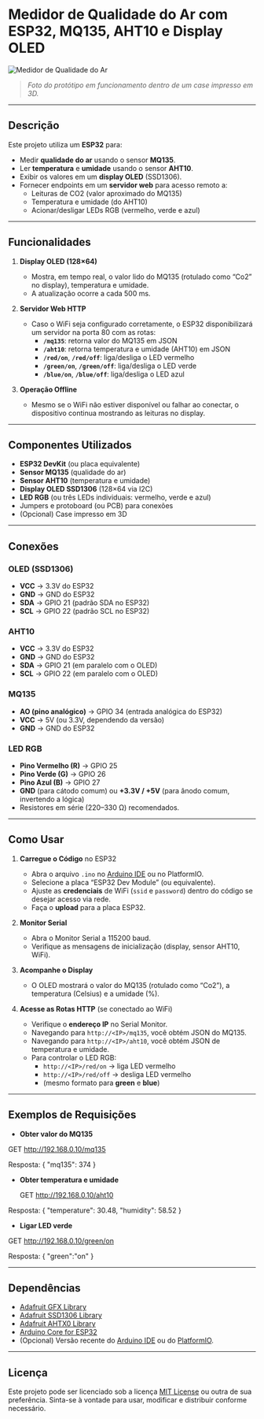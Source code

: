 # Medidor de Qualidade do Ar com ESP32, MQ135, AHT10 e Display OLED

![Medidor de Qualidade do Ar](./Imagem_mini_vbox_protótipo.jpeg)

> *Foto do protótipo em funcionamento dentro de um case impresso em 3D.*

---

## Descrição

Este projeto utiliza um **ESP32** para:
- Medir **qualidade do ar** usando o sensor **MQ135**.
- Ler **temperatura** e **umidade** usando o sensor **AHT10**.
- Exibir os valores em um **display OLED** (SSD1306).
- Fornecer endpoints em um **servidor web** para acesso remoto a:
  - Leituras de CO2 (valor aproximado do MQ135)  
  - Temperatura e umidade (do AHT10)  
  - Acionar/desligar LEDs RGB (vermelho, verde e azul)

---

## Funcionalidades

1. **Display OLED (128×64)**  
   - Mostra, em tempo real, o valor lido do MQ135 (rotulado como “Co2” no display), temperatura e umidade.
   - A atualização ocorre a cada 500 ms.

2. **Servidor Web HTTP**  
   - Caso o WiFi seja configurado corretamente, o ESP32 disponibilizará um servidor na porta 80 com as rotas:
     - **`/mq135`**: retorna valor do MQ135 em JSON  
     - **`/aht10`**: retorna temperatura e umidade (AHT10) em JSON  
     - **`/red/on`**, **`/red/off`**: liga/desliga o LED vermelho  
     - **`/green/on`**, **`/green/off`**: liga/desliga o LED verde  
     - **`/blue/on`**, **`/blue/off`**: liga/desliga o LED azul

3. **Operação Offline**  
   - Mesmo se o WiFi não estiver disponível ou falhar ao conectar, o dispositivo continua mostrando as leituras no display.

---

## Componentes Utilizados

- **ESP32 DevKit** (ou placa equivalente)
- **Sensor MQ135** (qualidade do ar)
- **Sensor AHT10** (temperatura e umidade)
- **Display OLED SSD1306** (128×64 via I2C)
- **LED RGB** (ou três LEDs individuais: vermelho, verde e azul)
- Jumpers e protoboard (ou PCB) para conexões
- (Opcional) Case impresso em 3D

---

## Conexões

### OLED (SSD1306)
- **VCC** → 3.3V do ESP32  
- **GND** → GND do ESP32  
- **SDA** → GPIO 21 (padrão SDA no ESP32)  
- **SCL** → GPIO 22 (padrão SCL no ESP32)

### AHT10
- **VCC** → 3.3V do ESP32  
- **GND** → GND do ESP32  
- **SDA** → GPIO 21 (em paralelo com o OLED)  
- **SCL** → GPIO 22 (em paralelo com o OLED)

### MQ135
- **AO (pino analógico)** → GPIO 34 (entrada analógica do ESP32)  
- **VCC** → 5V (ou 3.3V, dependendo da versão)  
- **GND** → GND do ESP32

### LED RGB
- **Pino Vermelho (R)** → GPIO 25  
- **Pino Verde (G)** → GPIO 26  
- **Pino Azul (B)** → GPIO 27  
- **GND** (para cátodo comum) ou **+3.3V / +5V** (para ânodo comum, invertendo a lógica)  
- Resistores em série (220–330 Ω) recomendados.

---

## Como Usar

1. **Carregue o Código** no ESP32
   - Abra o arquivo `.ino` no [Arduino IDE](https://www.arduino.cc/en/software) ou no PlatformIO.
   - Selecione a placa “ESP32 Dev Module” (ou equivalente).
   - Ajuste as **credenciais** de WiFi (`ssid` e `password`) dentro do código se desejar acesso via rede.
   - Faça o **upload** para a placa ESP32.

2. **Monitor Serial**
   - Abra o Monitor Serial a 115200 baud.
   - Verifique as mensagens de inicialização (display, sensor AHT10, WiFi).

3. **Acompanhe o Display**
   - O OLED mostrará o valor do MQ135 (rotulado como “Co2”), a temperatura (Celsius) e a umidade (%).

4. **Acesse as Rotas HTTP** (se conectado ao WiFi)
   - Verifique o **endereço IP** no Serial Monitor.  
   - Navegando para `http://<IP>/mq135`, você obtém JSON do MQ135.  
   - Navegando para `http://<IP>/aht10`, você obtém JSON de temperatura e umidade.  
   - Para controlar o LED RGB:
     - `http://<IP>/red/on` → liga LED vermelho  
     - `http://<IP>/red/off` → desliga LED vermelho  
     - (mesmo formato para **green** e **blue**)

---

## Exemplos de Requisições

- **Obter valor do MQ135**

GET http://192.168.0.10/mq135

Resposta: { "mq135": 374 }

- **Obter temperatura e umidade**

  GET http://192.168.0.10/aht10

Resposta: { "temperature": 30.48, "humidity": 58.52 }

- **Ligar LED verde**

GET http://192.168.0.10/green/on

Resposta: { "green":"on" }


---

## Dependências

- [Adafruit GFX Library](https://github.com/adafruit/Adafruit-GFX-Library)
- [Adafruit SSD1306 Library](https://github.com/adafruit/Adafruit_SSD1306)
- [Adafruit AHTX0 Library](https://github.com/adafruit/Adafruit_AHT10)
- [Arduino Core for ESP32](https://github.com/espressif/arduino-esp32)  
- (Opcional) Versão recente do [Arduino IDE](https://www.arduino.cc/en/software) ou do [PlatformIO](https://platformio.org).

---

## Licença

Este projeto pode ser licenciado sob a licença [MIT License](https://opensource.org/licenses/MIT) ou outra de sua preferência. Sinta-se à vontade para usar, modificar e distribuir conforme necessário.



